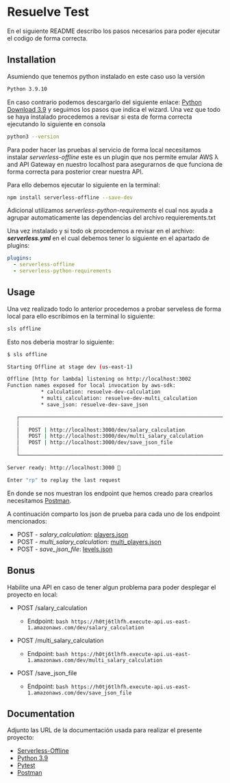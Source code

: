 # Resuelve Test

En el siguiente README describo los pasos necesarios para poder ejecutar el codigo de forma correcta.

## Installation

Asumiendo que tenemos python instalado en este caso uso la versión

```bash
Python 3.9.10
```

En caso contrario podemos descargarlo del siguiente enlace: [Python Download 3.9](https://www.python.org/downloads/release/python-3911/) y seguimos los pasos que indica el wizard. Una vez que todo se haya instalado procedemos a revisar si esta de forma correcta ejecutando lo siguiente en consola

```bash
python3 --version
```

Para poder hacer las pruebas al servicio de forma local necesitamos instalar *serverless-offline* este es un plugin que nos permite emular AWS λ and API Gateway en nuestro localhost para asegurarnos de que funciona de forma correcta para posterior crear nuestra API.

Para ello debemos ejecutar lo siguiente en la terminal:

```bash
npm install serverless-offline --save-dev
```

Adicional utilizamos *serverless-python-requirements* el cual nos ayuda a agrupar automaticamente las dependencias del archivo requierements.txt


Una vez instalado y si todo ok procedemos a revisar en el archivo: ***serverless.yml*** en el cual debemos tener lo siguiente en el apartado de plugins:

```yml
plugins:
  - serverless-offline
  - serverless-python-requirements
```

## Usage

Una vez realizado todo lo anterior procedemos a probar serveless de forma local para ello escribimos en la terminal lo siguiente:

```bash
sls offline
```
Esto nos deberia mostrar lo siguiente:

```bash
$ sls offline

Starting Offline at stage dev (us-east-1)

Offline [http for lambda] listening on http://localhost:3002
Function names exposed for local invocation by aws-sdk:
           * calculation: resuelve-dev-calculation
           * multi_calculation: resuelve-dev-multi_calculation
           * save_json: resuelve-dev-save_json

   ┌─────────────────────────────────────────────────────────────────────────────────────┐
   │                                                                                     │
   │   POST | http://localhost:3000/dev/salary_calculation                               │
   │   POST | http://localhost:3000/dev/multi_salary_calculation                         │
   │   POST | http://localhost:3000/dev/save_json_file                                   │
   │                                                                                     │
   └─────────────────────────────────────────────────────────────────────────────────────┘

Server ready: http://localhost:3000 🚀

Enter "rp" to replay the last request
```
 En donde se nos muestran los endpoint que hemos creado para crearlos necesitamos [Postman](https://www.postman.com/).

 A continuación comparto los json de prueba para cada uno de los endpoint mencionados:

* POST - *salary_calculation*: [players.json](https://resuelve-test.s3.amazonaws.com/json_files/players.json)
* POST - *multi_salary_calculation*: [multi_players.json](https://resuelve-test.s3.amazonaws.com/json_files/multi_players.json)
* POST - *save_json_file*: [levels.json](https://resuelve-test.s3.amazonaws.com/json_files/levels.json)

## Bonus

Habilite una API en caso de tener algun problema para poder desplegar el proyecto en local:

* POST /salary_calculation
  * Endpoint: ```bash https://h0tj6tlhfh.execute-api.us-east-1.amazonaws.com/dev/salary_calculation```

* POST /multi_salary_calculation
  * Endpoint: ```bash https://h0tj6tlhfh.execute-api.us-east-1.amazonaws.com/dev/multi_salary_calculation```

* POST /save_json_file
  * Endpoint: ```bash https://h0tj6tlhfh.execute-api.us-east-1.amazonaws.com/dev/save_json_file```

## Documentation

Adjunto las URL de la documentación usada para realizar el presente proyecto:

* [Serverless-Offline](https://www.serverless.com/plugins/serverless-offline)
* [Python 3.9](https://docs.python.org/3.9/)
* [Pytest](https://docs.pytest.org/en/7.1.x/)
* [Postman](https://learning.postman.com/docs/getting-started/introduction/)
